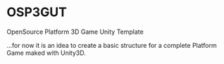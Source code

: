 # OSP3GUT
 OpenSource Platform 3D Game Unity Template

...for now it is an idea to create a basic structure for a complete Platform Game maked with Unity3D.
